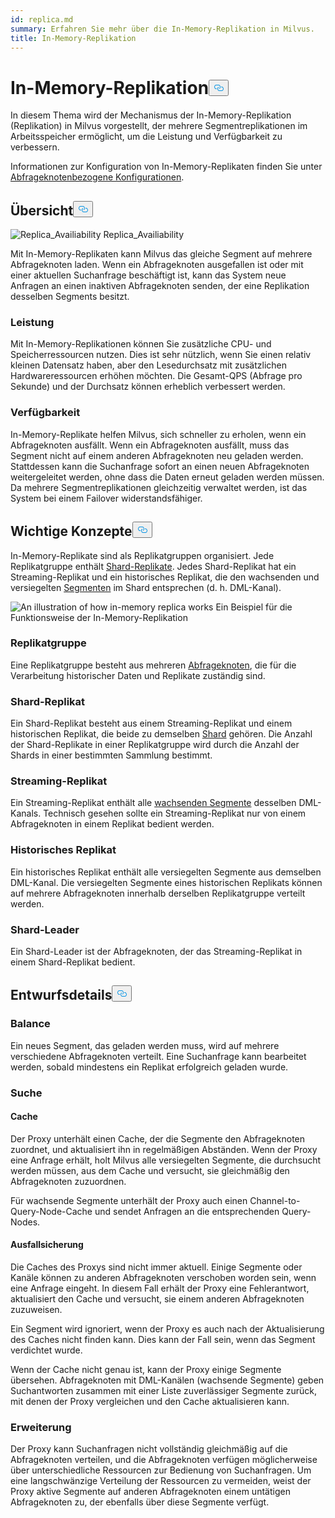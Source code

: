 ```yaml
---
id: replica.md
summary: Erfahren Sie mehr über die In-Memory-Replikation in Milvus.
title: In-Memory-Replikation
---
```

<h1 id="In-Memory-Replica" class="common-anchor-header">In-Memory-Replikation<button data-href="#In-Memory-Replica" class="anchor-icon" translate="no">
      <svg translate="no"
        aria-hidden="true"
        focusable="false"
        height="20"
        version="1.1"
        viewBox="0 0 16 16"
        width="16"
      >
        <path
          fill="#0092E4"
          fill-rule="evenodd"
          d="M4 9h1v1H4c-1.5 0-3-1.69-3-3.5S2.55 3 4 3h4c1.45 0 3 1.69 3 3.5 0 1.41-.91 2.72-2 3.25V8.59c.58-.45 1-1.27 1-2.09C10 5.22 8.98 4 8 4H4c-.98 0-2 1.22-2 2.5S3 9 4 9zm9-3h-1v1h1c1 0 2 1.22 2 2.5S13.98 12 13 12H9c-.98 0-2-1.22-2-2.5 0-.83.42-1.64 1-2.09V6.25c-1.09.53-2 1.84-2 3.25C6 11.31 7.55 13 9 13h4c1.45 0 3-1.69 3-3.5S14.5 6 13 6z"
        ></path>
      </svg>
    </button></h1><p>In diesem Thema wird der Mechanismus der In-Memory-Replikation (Replikation) in Milvus vorgestellt, der mehrere Segmentreplikationen im Arbeitsspeicher ermöglicht, um die Leistung und Verfügbarkeit zu verbessern.</p>
<p>Informationen zur Konfiguration von In-Memory-Replikaten finden Sie unter <a href="/docs/de/configure_querynode.md#queryNodereplicas">Abfrageknotenbezogene Konfigurationen</a>.</p>
<h2 id="Overview" class="common-anchor-header">Übersicht<button data-href="#Overview" class="anchor-icon" translate="no">
      <svg translate="no"
        aria-hidden="true"
        focusable="false"
        height="20"
        version="1.1"
        viewBox="0 0 16 16"
        width="16"
      >
        <path
          fill="#0092E4"
          fill-rule="evenodd"
          d="M4 9h1v1H4c-1.5 0-3-1.69-3-3.5S2.55 3 4 3h4c1.45 0 3 1.69 3 3.5 0 1.41-.91 2.72-2 3.25V8.59c.58-.45 1-1.27 1-2.09C10 5.22 8.98 4 8 4H4c-.98 0-2 1.22-2 2.5S3 9 4 9zm9-3h-1v1h1c1 0 2 1.22 2 2.5S13.98 12 13 12H9c-.98 0-2-1.22-2-2.5 0-.83.42-1.64 1-2.09V6.25c-1.09.53-2 1.84-2 3.25C6 11.31 7.55 13 9 13h4c1.45 0 3-1.69 3-3.5S14.5 6 13 6z"
        ></path>
      </svg>
    </button></h2><p>
  
   <span class="img-wrapper"> <img translate="no" src="/docs/v2.5.x/assets/replica_availability.jpg" alt="Replica_Availiability" class="doc-image" id="replica_availiability" />
   </span> <span class="img-wrapper"> <span>Replica_Availiability</span> </span></p>
<p>Mit In-Memory-Replikaten kann Milvus das gleiche Segment auf mehrere Abfrageknoten laden. Wenn ein Abfrageknoten ausgefallen ist oder mit einer aktuellen Suchanfrage beschäftigt ist, kann das System neue Anfragen an einen inaktiven Abfrageknoten senden, der eine Replikation desselben Segments besitzt.</p>
<h3 id="Performance" class="common-anchor-header">Leistung</h3><p>Mit In-Memory-Replikationen können Sie zusätzliche CPU- und Speicherressourcen nutzen. Dies ist sehr nützlich, wenn Sie einen relativ kleinen Datensatz haben, aber den Lesedurchsatz mit zusätzlichen Hardwareressourcen erhöhen möchten. Die Gesamt-QPS (Abfrage pro Sekunde) und der Durchsatz können erheblich verbessert werden.</p>
<h3 id="Availability" class="common-anchor-header">Verfügbarkeit</h3><p>In-Memory-Replikate helfen Milvus, sich schneller zu erholen, wenn ein Abfrageknoten ausfällt. Wenn ein Abfrageknoten ausfällt, muss das Segment nicht auf einem anderen Abfrageknoten neu geladen werden. Stattdessen kann die Suchanfrage sofort an einen neuen Abfrageknoten weitergeleitet werden, ohne dass die Daten erneut geladen werden müssen. Da mehrere Segmentreplikationen gleichzeitig verwaltet werden, ist das System bei einem Failover widerstandsfähiger.</p>
<h2 id="Key-Concepts" class="common-anchor-header">Wichtige Konzepte<button data-href="#Key-Concepts" class="anchor-icon" translate="no">
      <svg translate="no"
        aria-hidden="true"
        focusable="false"
        height="20"
        version="1.1"
        viewBox="0 0 16 16"
        width="16"
      >
        <path
          fill="#0092E4"
          fill-rule="evenodd"
          d="M4 9h1v1H4c-1.5 0-3-1.69-3-3.5S2.55 3 4 3h4c1.45 0 3 1.69 3 3.5 0 1.41-.91 2.72-2 3.25V8.59c.58-.45 1-1.27 1-2.09C10 5.22 8.98 4 8 4H4c-.98 0-2 1.22-2 2.5S3 9 4 9zm9-3h-1v1h1c1 0 2 1.22 2 2.5S13.98 12 13 12H9c-.98 0-2-1.22-2-2.5 0-.83.42-1.64 1-2.09V6.25c-1.09.53-2 1.84-2 3.25C6 11.31 7.55 13 9 13h4c1.45 0 3-1.69 3-3.5S14.5 6 13 6z"
        ></path>
      </svg>
    </button></h2><p>In-Memory-Replikate sind als Replikatgruppen organisiert. Jede Replikatgruppe enthält <a href="https://milvus.io/docs/v2.1.x/glossary.md#Sharding">Shard-Replikate</a>. Jedes Shard-Replikat hat ein Streaming-Replikat und ein historisches Replikat, die den wachsenden und versiegelten <a href="https://milvus.io/docs/v2.1.x/glossary.md#Segment">Segmenten</a> im Shard entsprechen (d. h. DML-Kanal).</p>
<p>
  
   <span class="img-wrapper"> <img translate="no" src="/docs/v2.5.x/assets/replica_group.png" alt="An illustration of how in-memory replica works" class="doc-image" id="an-illustration-of-how-in-memory-replica-works" />
   </span> <span class="img-wrapper"> <span>Ein Beispiel für die Funktionsweise der In-Memory-Replikation</span> </span></p>
<h3 id="Replica-group" class="common-anchor-header">Replikatgruppe</h3><p>Eine Replikatgruppe besteht aus mehreren <a href="https://milvus.io/docs/v2.1.x/four_layers.md#Query-node">Abfrageknoten</a>, die für die Verarbeitung historischer Daten und Replikate zuständig sind.</p>
<h3 id="Shard-replica" class="common-anchor-header">Shard-Replikat</h3><p>Ein Shard-Replikat besteht aus einem Streaming-Replikat und einem historischen Replikat, die beide zu demselben <a href="https://milvus.io/blog/deep-dive-1-milvus-architecture-overview.md#Shard">Shard</a> gehören. Die Anzahl der Shard-Replikate in einer Replikatgruppe wird durch die Anzahl der Shards in einer bestimmten Sammlung bestimmt.</p>
<h3 id="Streaming-replica" class="common-anchor-header">Streaming-Replikat</h3><p>Ein Streaming-Replikat enthält alle <a href="https://milvus.io/docs/v2.1.x/glossary.md#Segment">wachsenden Segmente</a> desselben DML-Kanals. Technisch gesehen sollte ein Streaming-Replikat nur von einem Abfrageknoten in einem Replikat bedient werden.</p>
<h3 id="Historical-replica" class="common-anchor-header">Historisches Replikat</h3><p>Ein historisches Replikat enthält alle versiegelten Segmente aus demselben DML-Kanal. Die versiegelten Segmente eines historischen Replikats können auf mehrere Abfrageknoten innerhalb derselben Replikatgruppe verteilt werden.</p>
<h3 id="Shard-leader" class="common-anchor-header">Shard-Leader</h3><p>Ein Shard-Leader ist der Abfrageknoten, der das Streaming-Replikat in einem Shard-Replikat bedient.</p>
<h2 id="Design-Details" class="common-anchor-header">Entwurfsdetails<button data-href="#Design-Details" class="anchor-icon" translate="no">
      <svg translate="no"
        aria-hidden="true"
        focusable="false"
        height="20"
        version="1.1"
        viewBox="0 0 16 16"
        width="16"
      >
        <path
          fill="#0092E4"
          fill-rule="evenodd"
          d="M4 9h1v1H4c-1.5 0-3-1.69-3-3.5S2.55 3 4 3h4c1.45 0 3 1.69 3 3.5 0 1.41-.91 2.72-2 3.25V8.59c.58-.45 1-1.27 1-2.09C10 5.22 8.98 4 8 4H4c-.98 0-2 1.22-2 2.5S3 9 4 9zm9-3h-1v1h1c1 0 2 1.22 2 2.5S13.98 12 13 12H9c-.98 0-2-1.22-2-2.5 0-.83.42-1.64 1-2.09V6.25c-1.09.53-2 1.84-2 3.25C6 11.31 7.55 13 9 13h4c1.45 0 3-1.69 3-3.5S14.5 6 13 6z"
        ></path>
      </svg>
    </button></h2><h3 id="Balance" class="common-anchor-header">Balance</h3><p>Ein neues Segment, das geladen werden muss, wird auf mehrere verschiedene Abfrageknoten verteilt. Eine Suchanfrage kann bearbeitet werden, sobald mindestens ein Replikat erfolgreich geladen wurde.</p>
<h3 id="Search" class="common-anchor-header">Suche</h3><h4 id="Cache" class="common-anchor-header">Cache</h4><p>Der Proxy unterhält einen Cache, der die Segmente den Abfrageknoten zuordnet, und aktualisiert ihn in regelmäßigen Abständen. Wenn der Proxy eine Anfrage erhält, holt Milvus alle versiegelten Segmente, die durchsucht werden müssen, aus dem Cache und versucht, sie gleichmäßig den Abfrageknoten zuzuordnen.</p>
<p>Für wachsende Segmente unterhält der Proxy auch einen Channel-to-Query-Node-Cache und sendet Anfragen an die entsprechenden Query-Nodes.</p>
<h4 id="Failover" class="common-anchor-header">Ausfallsicherung</h4><p>Die Caches des Proxys sind nicht immer aktuell. Einige Segmente oder Kanäle können zu anderen Abfrageknoten verschoben worden sein, wenn eine Anfrage eingeht. In diesem Fall erhält der Proxy eine Fehlerantwort, aktualisiert den Cache und versucht, sie einem anderen Abfrageknoten zuzuweisen.</p>
<p>Ein Segment wird ignoriert, wenn der Proxy es auch nach der Aktualisierung des Caches nicht finden kann. Dies kann der Fall sein, wenn das Segment verdichtet wurde.</p>
<p>Wenn der Cache nicht genau ist, kann der Proxy einige Segmente übersehen. Abfrageknoten mit DML-Kanälen (wachsende Segmente) geben Suchantworten zusammen mit einer Liste zuverlässiger Segmente zurück, mit denen der Proxy vergleichen und den Cache aktualisieren kann.</p>
<h3 id="Enhancement" class="common-anchor-header">Erweiterung</h3><p>Der Proxy kann Suchanfragen nicht vollständig gleichmäßig auf die Abfrageknoten verteilen, und die Abfrageknoten verfügen möglicherweise über unterschiedliche Ressourcen zur Bedienung von Suchanfragen. Um eine langschwänzige Verteilung der Ressourcen zu vermeiden, weist der Proxy aktive Segmente auf anderen Abfrageknoten einem untätigen Abfrageknoten zu, der ebenfalls über diese Segmente verfügt.</p>
